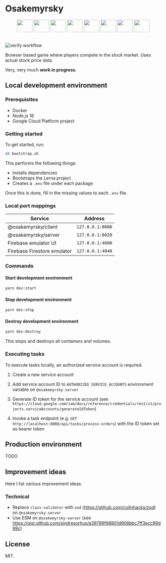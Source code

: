 # Osakemyrsky

<div align="center">
  <img height="40" width="50" src="https://cdn.svgporn.com/logos/typescript-icon.svg"/>
  <img height="40" width="50" src="https://cdn.svgporn.com/logos/nextjs-icon.svg"/>
  <img height="40" width="50" src="https://cdn.svgporn.com/logos/tailwindcss-icon.svg"/>
  <img height="40" width="50" src="https://cdn.svgporn.com/logos/nestjs.svg"/>
  <img height="40" width="50" src="https://cdn.svgporn.com/logos/graphql.svg"/>
  <img height="40" width="50" src="https://cdn.svgporn.com/logos/apollostack.svg"/>
  <img height="40" width="50" src="https://cdn.svgporn.com/logos/firebase.svg"/>
  <img height="40" width="50" src="https://cdn.svgporn.com/logos/google-cloud.svg"/>
</div>

<br>

![verify workflow](https://github.com/penny-five/osakemyrsky/actions/workflows/verify.yml/badge.svg)

Browser based game where players compete in the stock market. Uses actual stock price data.

Very, very much **work in progress**.

## Local development environment

### Prerequisites

- Docker
- Node.js 16
- Google Cloud Platform project

### Getting started

To get started, run:

```sh
sh bootstrap.sh
```

This performs the following things:

- Installs dependencies
- Bootstraps the Lerna project
- Creates a `.env` file under each package

Once this is done, fill in the missing values to each `.env` file.

### Local port mappings

| Service                     | Address          |
| --------------------------- | ---------------- |
| @osakemyrsky/client         | `127.0.0.1:8000` |
| @osakemyrsky/server         | `127.0.0.1:8020` |
| Firebase emulator UI        | `127.0.0.1:4000` |
| Firebase Firestore emulator | `127.0.0.1:4040` |

### Commands

#### Start development environment

```sh
yarn dev:start
```

#### Stop development environment

```sh
yarn dev:stop
```

#### Destroy development environment

```sh
yarn dev:destroy
```

This stops and destroys all containers and volumes.

### Executing tasks

To execute tasks locally, an authorized service account is required.

1. Create a new service account

2. Add service account ID to `AUTHORIZED_SERVICE_ACCOUNTS` environment variable on `@osakemyrsky-server`

3. Generate ID token for the service account (see `https://cloud.google.com/iam/docs/reference/credentials/rest/v1/projects.serviceAccounts/generateIdToken`)

4. Invoke a task endpoint (e.g. `GET http://localhost:8000/api/tasks/process-orders`) with the ID token set as bearer token

## Production environment

TODO

## Improvement ideas

Here I list various improvement ideas.

### Technical

- Replace `class-validator` with `zod` (https://github.com/colinhacks/zod) on `@osakemyrsky-server`
- Use ESM on `@osakemyrsky-server` (see https://gist.github.com/sindresorhus/a39789f98801d908bbc7ff3ecc99d99c)

## License

MIT.
